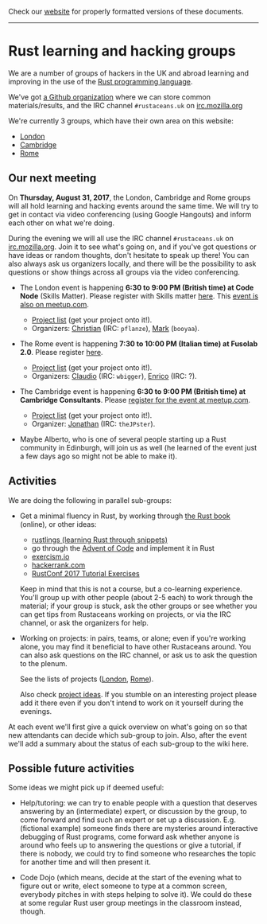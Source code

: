 Check our [website](http://rustaceans.uk/) for
properly formatted versions of these documents.

---

# Rust learning and hacking groups

We are a number of groups of hackers in the UK and abroad learning and
improving in the use of the
[Rust programming language](https://www.rust-lang.org/).

We've got [a Github organization](Github.md) where we can store common
materials/results, and the IRC channel `#rustaceans.uk` on
[irc.mozilla.org](https://wiki.mozilla.org/IRC)

We're currently 3 groups, which have their own area on this website:

* [London](London/index.md)
* [Cambridge](Cambridge/index.md)
* [Rome](Rome/index.md)

<!-- ^- add link to your subdirectory once ready -->


## Our next meeting

On **Thursday, August 31, 2017**, the London, Cambridge and Rome
groups will all hold learning and hacking events around the same
time. We will try to get in contact via video conferencing (using
Google Hangouts) and inform each other on what we're doing.

During the evening we will all use the IRC channel `#rustaceans.uk` on
[irc.mozilla.org](https://wiki.mozilla.org/IRC). Join it to see what's
going on, and if you've got questions or have ideas or random
thoughts, don't hesitate to speak up there! You can also always ask us
organizers locally, and there will be the possibility to ask questions
or show things across all groups via the video conferencing.

* The London event is happening **6:30 to 9:00 PM (British time) at Code
Node** (Skills Matter). Please register with Skills matter
[here](https://skillsmatter.com/meetups/9882-rust-learning-and-hacking-evening-2). This
[event is also on meetup.com](https://www.meetup.com/Rust-London-User-Group/events/242378000/). 

    * [Project list](London/Projects.md) (get your project onto it!). 
    * Organizers: [Christian](https://github.com/pflanze) (IRC: `pflanze`), [Mark](https://github.com/booyaa) (`booyaa`).

* The Rome event is happening **7:30 to 10:00 PM (Italian time) at Fusolab 2.0**. Please register [here](https://www.meetup.com/Rust-Roma/events/242709171/). 

    * [Project list](Rome/Projects.md) (get your project onto it!). 
    * Organizers: [Claudio](https://github.com/wbigger) (IRC: `wbigger`), [Enrico](https://github.com/maggiolo00) (IRC: ?).

* The Cambridge event is happening **6:30 to 9:00 PM (British time) at Cambridge Consultants**. Please
[register for the event at meetup.com](https://www.meetup.com/Cambridge-Rust-Meetup/events/242409356/). 

    * [Project list](Cambridge/Projects.md) (get your project onto it!). 
    * Organizer: [Jonathan](https://github.com/theJPster) (IRC: `theJPster`).

* Maybe Alberto, who is one of several people starting up a Rust community in Edinburgh, will join us as well (he learned of the event just a few days ago so might not be able to make it).


## Activities

We are doing the following in parallel sub-groups:

* Get a minimal fluency in Rust, by working through
    [the Rust book](http://doc.rust-lang.org/book/) (online), or other
    ideas:

    * [rustlings (learning Rust through snippets)](https://github.com/carols10cents/rustlings)
    * go through the [Advent of Code](http://adventofcode.com/) and implement it in Rust
    * [exercism.io](http://exercism.io/)
    * [hackerrank.com](https://www.hackerrank.com/)
    * [RustConf 2017 Tutorial Exercises](http://www.rust-tutorials.com/RustConf17/)

    Keep in mind that this is not a course, but a co-learning
    experience. You'll group up with other people (about 2-5 each) to
    work through the material; if your group is stuck, ask the other
    groups or see whether you can get tips from Rustaceans working on
    projects, or via the IRC channel, or ask the organizers for help.

* Working on projects: in pairs, teams, or alone; even if you're
    working alone, you may find it beneficial to have other Rustaceans
    around. You can also ask questions on the IRC channel, or ask us
    to ask the question to the plenum.

    See the lists of projects ([London](London/Projects.md), [Rome](Rome/Projects.md)).

    Also check [project ideas](Project_ideas.md). If you stumble on
    an interesting project please add it there even if you don't
    intend to work on it yourself during the evenings.

At each event we'll first give a quick overview on what's going on so
that new attendants can decide which sub-group to join. Also, after
the event we'll add a summary about the status of each sub-group to
the wiki here.


## Possible future activities

Some ideas we might pick up if deemed useful:

  * Help/tutoring: we can try to enable people with a question that
    deserves answering by an (intermediate) expert, or discussion by
    the group, to come forward and find such an expert or set up a
    discussion. E.g. (fictional example) someone finds there are
    mysteries around interactive debugging of Rust programs, come
    forward ask whether anyone is around who feels up to answering the
    questions or give a tutorial, if there is nobody, we could try to
    find someone who researches the topic for another time and will
    then present it.

  * Code Dojo (which means, decide at the start of the evening what to
    figure out or write, elect someone to type at a common screen,
    everybody pitches in with steps helping to solve it). We could do
    these at some regular Rust user group meetings in the classroom
    instead, though.
